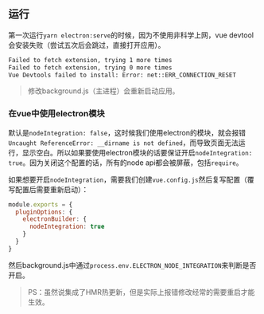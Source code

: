 ## 运行

第一次运行`yarn electron:serve`的时候，因为不使用非科学上网，vue devtool 会安装失败（尝试五次后会跳过，直接打开应用）。

```bash
Failed to fetch extension, trying 1 more times
Failed to fetch extension, trying 0 more times
Vue Devtools failed to install: Error: net::ERR_CONNECTION_RESET
```

> 修改background.js（主进程）会重新启动应用。

### 在vue中使用electron模块

默认是`nodeIntegration: false`，这时候我们使用electron的模块，就会报错`Uncaught ReferenceError: __dirname is not defined`，而导致页面无法运行，显示空白。所以如果要使用electron模块的话要保证开启`nodeIntegration: true`。因为关闭这个配置的话，所有的node api都会被屏蔽，包括`require`。

如果想要开启`nodeIntegration`，需要我们创建`vue.config.js`然后复写配置（覆写配置后需要重新启动）：

```js
module.exports = {
  pluginOptions: {
    electronBuilder: {
      nodeIntegration: true
    }
  }
}
```

然后background.js中通过`process.env.ELECTRON_NODE_INTEGRATION`来判断是否开启。

> PS：虽然说集成了HMR热更新，但是实际上报错修改经常的需要重启才能生效。

